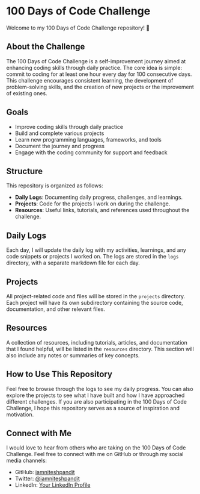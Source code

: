 # 100 Days of Code Challenge

Welcome to my 100 Days of Code Challenge repository! 🚀

## About the Challenge

The 100 Days of Code Challenge is a self-improvement journey aimed at enhancing coding skills through daily practice. The core idea is simple: commit to coding for at least one hour every day for 100 consecutive days. This challenge encourages consistent learning, the development of problem-solving skills, and the creation of new projects or the improvement of existing ones.

## Goals

- Improve coding skills through daily practice
- Build and complete various projects
- Learn new programming languages, frameworks, and tools
- Document the journey and progress
- Engage with the coding community for support and feedback

## Structure

This repository is organized as follows:

- **Daily Logs**: Documenting daily progress, challenges, and learnings.
- **Projects**: Code for the projects I work on during the challenge.
- **Resources**: Useful links, tutorials, and references used throughout the challenge.

## Daily Logs

Each day, I will update the daily log with my activities, learnings, and any code snippets or projects I worked on. The logs are stored in the `logs` directory, with a separate markdown file for each day.

## Projects

All project-related code and files will be stored in the `projects` directory. Each project will have its own subdirectory containing the source code, documentation, and other relevant files.

## Resources

A collection of resources, including tutorials, articles, and documentation that I found helpful, will be listed in the `resources` directory. This section will also include any notes or summaries of key concepts.

## How to Use This Repository

Feel free to browse through the logs to see my daily progress. You can also explore the projects to see what I have built and how I have approached different challenges. If you are also participating in the 100 Days of Code Challenge, I hope this repository serves as a source of inspiration and motivation.

## Connect with Me

I would love to hear from others who are taking on the 100 Days of Code Challenge. Feel free to connect with me on GitHub or through my social media channels:

- GitHub: [iamniteshpandit](https://github.com/iamniteshpandit)
- Twitter: [@iamniteshpandit](https://twitter.com/iamniteshpandit)
- LinkedIn: [Your LinkedIn Profile](https://linkedin.com/in/iamniteshpandit)

